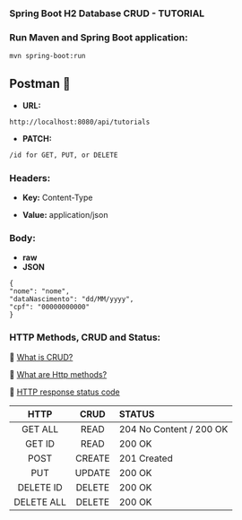 ### Spring Boot H2 Database CRUD - TUTORIAL

### Run Maven and Spring Boot application:
```bash  
mvn spring-boot:run
```  

## Postman  :rocket:

- **URL:** 

``` 
http://localhost:8080/api/tutorials
```
- **PATCH:**
```bash 
/id for GET, PUT, or DELETE 
```


### Headers:

- **Key:** Content-Type

- **Value:** application/json

### Body:
- **raw**
- **JSON**

```
{  
"nome": "nome",  
"dataNascimento": "dd/MM/yyyy",  
"cpf": "00000000000"  
}  
```  

### HTTP Methods, CRUD and Status:
:rocket: [What is CRUD?](https://www.codecademy.com/article/what-is-crud)

:rocket: [What are Http methods?](https://blog.postman.com/what-are-http-methods/)

:rocket: [HTTP response status code](https://developer.mozilla.org/en-US/docs/Web/HTTP/Status)

|    HTTP    |  CRUD  | STATUS                  |
|:----------:|:------:|:------------------------|
|  GET ALL   |  READ  | 204 No Content / 200 OK | 
|   GET ID   |  READ  | 200 OK                  |
|    POST    | CREATE | 201 Created             |
|    PUT     | UPDATE | 200 OK                  |
| DELETE ID  | DELETE | 200 OK                  |
| DELETE ALL | DELETE | 200 OK                  |